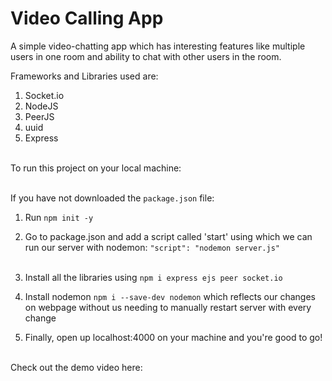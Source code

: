 # Video Calling App

A simple video-chatting app which has interesting features like multiple users in one room and ability to chat with other users in the room. 

Frameworks and Libraries used are:
1. Socket.io
2. NodeJS
3. PeerJS
4. uuid
5. Express
<br />
To run this project on your local machine: <br /> <br />

  If you have not downloaded the ```package.json``` file: <br />
  1. Run ```npm init -y``` <br />
  2. Go to package.json and add a script called 'start' using which we can run our server with nodemon: ```"script": "nodemon server.js"``` <br /><br />

1. Install all the libraries using ```npm i express ejs peer socket.io```<br />
2. Install nodemon ```npm i --save-dev nodemon``` which reflects our changes on webpage without us needing to manually restart server with every change<br />
3. Finally, open up localhost:4000 on your machine and you're good to go! <br /><br />

Check out the demo video here:


